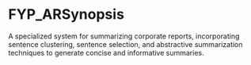 # FYP_ARSynopsis
A specialized system for summarizing corporate reports, incorporating sentence clustering, sentence selection, and abstractive summarization techniques to generate concise and informative summaries.

